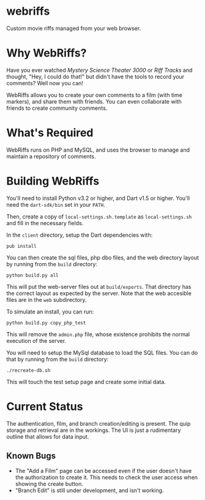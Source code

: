 webriffs
========

Custom movie riffs managed from your web browser.


# Why WebRiffs?

Have you ever watched _Mystery Science Theater 3000_ or _Riff Tracks_ and thought, "Hey, I could do that!" but didn't have the tools to record your comments?  Well now you can!

WebRiffs allows you to create your own comments to a film (with time markers), and share them with friends.  You can even collaborate with friends to create community comments.

# What's Required

WebRiffs runs on PHP and MySQL, and uses the browser to manage and maintain a repository of comments.

# Building WebRiffs

You'll need to install Python v3.2 or higher, and Dart v1.5 or higher.  You'll need the `dart-sdk/bin` set in your `PATH`.

Then, create a copy of `local-settings.sh.template` as `local-settings.sh` and fill in the necessary fields.

In the `client` directory, setup the Dart dependencies with:

    pub install

You can then create the sql files, php dbo files, and the web directory layout by running from the `build` directory:

    python build.py all

This will put the web-server files out at `build/exports`.  That directory has the correct layout as expected by the server.  Note that the web accesible files are in the `web` subdirectory.

To simulate an install, you can run:

    python build.py copy_php_test

This will remove the `admin.php` file, whose existence prohibits the normal execution of the server.

You will need to setup the MySql database to load the SQL files.  You can do that by running from the `build` directory:

    ./recreate-db.sh

This will touch the test setup page and create some initial data.

    
# Current Status

The authentication, film, and branch creation/editing is present.  The quip storage and retrieval are in the workings.  The UI is just a rudimentary outline that allows for data input.

## Known Bugs

 * The "Add a Film" page can be accessed even if the user doesn't have the authorization to create it.  This needs to check the user access when showing the create button.
 * "Branch Edit" is still under development, and isn't working.
